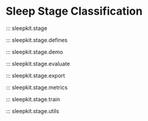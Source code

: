 # Sleep Stage Classification

::: sleepkit.stage

::: sleepkit.stage.defines

::: sleepkit.stage.demo

::: sleepkit.stage.evaluate

::: sleepkit.stage.export

::: sleepkit.stage.metrics

::: sleepkit.stage.train

::: sleepkit.stage.utils
